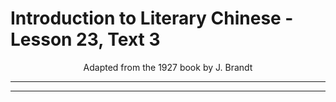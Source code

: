 # Introduction to Literary Chinese - Lesson 23, Text 3

<center>Adapted from the 1927 book by J. Brandt</center>

---

---
